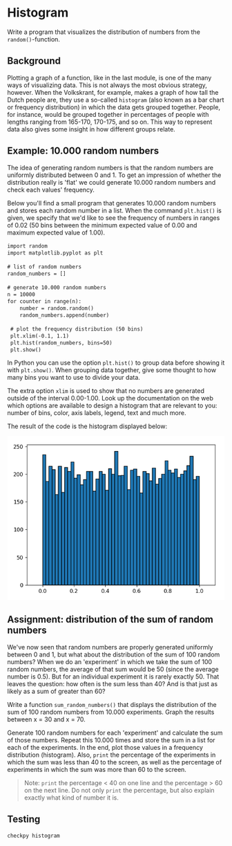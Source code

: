 # Histogram

Write a program that visualizes the distribution of numbers from the `random()`-function.

## Background

Plotting a graph of a function, like in the last module, is one of the many ways of visualizing data. This is not always the most obvious strategy, however. When the Volkskrant, for example, makes a graph of how tall the Dutch people are, they use a so-called `histogram` (also known as a bar chart or frequency distribution) in which the data gets grouped together. People, for instance, would be grouped together in percentages of people with lengths ranging from 165-170, 170-175, and so on. This way to represent data also gives some insight in how different groups relate.


## Example: 10.000 random numbers

The idea of generating random numbers is that the random numbers are uniformly distributed between 0 and 1. To get an impression of whether the distribution really is 'flat' we could generate 10.000 random numbers and check each values' frequency.

Below you'll find a small program that generates 10.000 random numbers and stores each random number in a list. When the command `plt.hist()` is given, we specify that we'd like to see the frequency of numbers in ranges of 0.02 (50 bins between the minimum expected value of 0.00 and maximum expected value of 1.00).

    import random
    import matplotlib.pyplot as plt

    # list of random numbers
    random_numbers = []

    # generate 10.000 random numbers
    n = 10000
    for counter in range(n):
        number = random.random()          
        random_numbers.append(number)

     # plot the frequency distribution (50 bins)
     plt.xlim(-0.1, 1.1)
     plt.hist(random_numbers, bins=50)
     plt.show()

In Python you can use the option `plt.hist()` to group data before showing it with `plt.show()`. When grouping data together, give some thought to how many bins you want to use to divide your data.

The extra option `xlim` is used to show that no numbers are generated outside of the interval 0.00-1.00. Look up the documentation on the web which options are available to design a histogram that are relevant to you: number of bins, color, axis labels, legend, text and much more.

The result of the code is the histogram displayed below:

![](../../../assets/HistogramExample.png)

## Assignment: distribution of the sum of random numbers

We've now seen that random numbers are properly generated uniformly between 0 and 1, but what about the distribution of the sum of 100 random numbers? When we do an 'experiment' in which we take the sum of 100 random numbers, the average of that sum would be 50 (since the average number is 0.5). But for an individual experiment it is rarely exactly 50. That leaves the question: how often is the sum less than 40? And is that just as likely as a sum of greater than 60?

Write a function `sum_random_numbers()` that displays the distribution of the sum of 100 random numbers from 10.000 experiments. Graph the results between x = 30 and x = 70.

Generate 100 random numbers for each 'experiment' and calculate the sum of those numbers. Repeat this 10.000 times and store the sum in a list for each of the experiments. In the end, plot those values in a frequency distribution (histogram). Also, `print` the percentage of the experiments in which the sum was less than 40 to the screen, as well as the percentage of experiments in which the sum was more than 60 to the screen.

> Note: `print` the percentage < 40 on one line and the percentage > 60 on the next line. Do not only `print` the percentage, but also explain exactly what kind of number it is.


## Testing

	checkpy histogram
